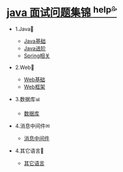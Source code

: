 # [java 面试问题集锦 <sup>help💦</sup>](README.md)

* 1.Java🏴󠁧󠁢󠁥󠁮󠁧󠁿
   * [Java基础](chapter/java_base.md)
   * [Java进阶](chapter/java_pro.md)
   * [Spring相关](chapter/java_frame.md)
   
   
* 2.Web💁
   * [Web基础](chapter/web_base.md)
   * [Web框架](chapter/web_frame.md)
   
* 3.数据库📊
  * [数据库](chapter/sql.md)
  
* 4.消息中间件✉
  * [消息中间件](chapter/middleware.md)
  
* 4.其它语言🦨
  * [其它语言](chapter/language.md)
    

